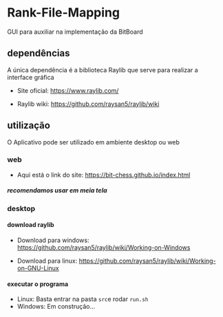 # Rank-File-Mapping
GUI para auxiliar na implementação da BitBoard

## dependências

A única dependência é a biblioteca Raylib que serve para realizar a interface gráfica

- Site oficial: https://www.raylib.com/

- Raylib wiki: https://github.com/raysan5/raylib/wiki

## utilização
O Aplicativo pode ser utilizado em ambiente desktop ou web

### web
- Aqui está o link do site: https://bit-chess.github.io/index.html

##### recomendamos usar em meia tela 

### desktop

#### download raylib
- Download para windows: https://github.com/raysan5/raylib/wiki/Working-on-Windows

- Download para linux: https://github.com/raysan5/raylib/wiki/Working-on-GNU-Linux

#### executar o programa
- Linux: Basta entrar na pasta `src`e rodar `run.sh`
- Windows: Em construção...
